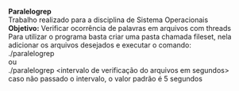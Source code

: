 **Paralelogrep**<br />
Trabalho realizado para a disciplina de Sistema Operacionais <br />
**Objetivo:** Verificar ocorrência de palavras em arquivos com threads <br />
Para utilizar o programa basta criar uma pasta chamada fileset, nela adicionar os arquivos desejados e executar o comando:<br />
./paralelogrep <palavra> <br />
ou  <br />
./paralelogrep <palavra> <intervalo de verificação do arquivos em segundos> <br />
caso não passado o intervalo, o valor padrão é 5 segundos <br />
